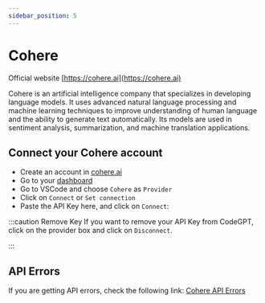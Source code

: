```yaml
---
sidebar_position: 5
---
```

# Cohere
Official website [https://cohere.ai](https://cohere.ai)

Cohere is an artificial intelligence company that specializes in developing language models. It uses advanced natural language processing and machine learning techniques to improve understanding of human language and the ability to generate text automatically. Its models are used in sentiment analysis, summarization, and machine translation applications.

## Connect your Cohere account
- Create an account in [cohere.ai](https://cohere.ai/)
- Go to your [dashboard](https://dashboard.cohere.com/api-keys)
- Go to VSCode and choose `Cohere` as `Provider`
- Click on `Connect` or `Set connection` 
- Paste the API Key here, and click on `Connect`:
  



:::caution Remove Key
If you want to remove your API Key from CodeGPT, click on the provider box and click on `Disconnect`.

:::

  
## API Errors
If you are getting API errors, check the following link: [Cohere API Errors](https://docs.cohere.ai/reference/errors)
